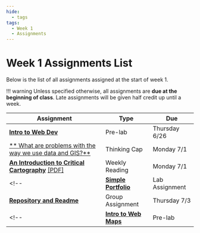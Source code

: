 ```yaml
---
hide:
  - tags
tags:
  - Week 1
  - Assignments
---
```

# Week 1 Assignments List

Below is the list of all assignments assigned at the start of week 1.

!!! warning
    Unless specified otherwise, all assignments are **due at the beginning of class**. Late assignments will be given half credit up until a week.

|Assignment|Type|Due|
|-----------|----|---|
|[**Intro to Web Dev**](prelab.md)|Pre-lab|Thursday 6/26|
|[** What are problems with the way we use data and GIS?**](thinking_cap.md)|Thinking Cap|Monday 7/1|
[**An Introduction to Critical Cartography**](reading.md) [[PDF]](../../materials/readings/An_Introduction_to_Critical_Cartography.pdf)|Weekly Reading|Monday 7/1|
<!-- |[**Simple Portfolio**](lab_assignment.md)|Lab Assignment|Wednesday 7/3| -->
|[**Repository and Readme**](group_assignment.md)|Group Assignment|Thursday 7/3| -->
<!-- |[**Intro to Web Maps**](../week2/pre_lab_2.md)|Pre-lab|Wednesday 4/13|